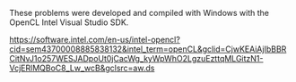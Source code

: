 These problems were developed and compiled with Windows with the OpenCL Intel Visual Studio SDK.

https://software.intel.com/en-us/intel-opencl?cid=sem43700008885838132&intel_term=openCL&gclid=CjwKEAiAjIbBBRCitNvJ1o257WESJADpoUt0jCacWg_kyWpWhO2LgzuEzttqMLGitzN1-VcjERlMQBoC8_Lw_wcB&gclsrc=aw.ds

